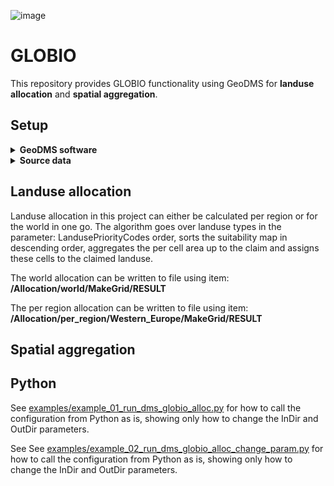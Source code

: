 ![image](https://github.com/ObjectVision/GLOBIO_dms/assets/96182097/1a7d2141-76e7-49cf-866b-9490d5a3099a)
# GLOBIO
This repository provides GLOBIO functionality using GeoDMS for **landuse allocation** and **spatial aggregation**. 

## Setup
<details>
<summary><b>GeoDMS software</b></summary>
<p>Open source Geographic Data & Model Software (GeoDMS) is actively being developed to create (geographical explicit) planning support systems. For installation of GeoDMS navigate to the <a href="https://github.com/ObjectVision/GeoDMS/releases">releases</a> page of <a href="https://github.com/ObjectVision/GeoDMS">GeoDMS</a> and follow the steps of the downloaded installer. </p>
</details>

<details>
<summary><b>Source data</b></summary>
  <p>
    The following source data files are expected for the landuse allocation module:
    <ol>
      <li><b>Claim1970.csv</b> (see <a href="https://github.com/ObjectVision/GLOBIO_dms/blob/main/data/Claim1970.csv">data/Claim1970.csv</a>)):  claims per landuse class per IMAGE region for the complete sets of landuse classes and IMAGE regions</li>
      <li><b>ESA_IMAGEregions_10sec_no_water_GLOBIO41cz.tif</b>: tif file with IMAGE regions</li>
      <li><b>ESACCI_GLOBIO_1992_water1992-2015.tif</b>: ESA landuse map</li>
      <li><b>GFERTILIZER_1970.tif</b>: Fertilizer usage intensity map</li>
      <li><b>not_allocatable_ESA-CCI_1992-2015.tif</b>: Boolean map of land, no land</li>
      <li><b>pa_reduce_factor_wdpa_2018_july.tif</b>: Map with excluded areas of allocation</li>
      <li><b>Regions.csv</b> (see <a href="https://github.com/ObjectVision/GLOBIO_dms/blob/main/data/Claim1970.csv">data/Regions.csv</a>): csv file with fields: Region;Nr;Countries for example Ukraine region;14;Belarus (112), Moldova (498), Ukraine (804) </li>
      <li><b>suit_crop_lu_diff_no_wtr_ice_0.tif</b>: Cropland suitability map</li>
      <li><b>suit_forestry_2015.tif</b>: Forestry suitability map</li>
      <li><b>suit_pasture_lu_diff_no_wtr.tif</b>: Pasture suitability map</li>
      <li><b>suit_urban.tif</b>: Urban suitability map</li>
    </ol> 
  </p>
</details>

## Landuse allocation
Landuse allocation in this project can either be calculated per region or for the world in one go. The algorithm goes over landuse types in the parameter: LandusePriorityCodes order, sorts the suitability map in descending order, aggregates the per cell area up to the claim and assigns these cells to the claimed landuse.
 
The world allocation can be written to file using item: **/Allocation/world/MakeGrid/RESULT**

The per region allocation can be written to file using item: **/Allocation/per_region/Western_Europe/MakeGrid/RESULT**

## Spatial aggregation

## Python
See [examples/example_01_run_dms_globio_alloc.py](https://github.com/ObjectVision/GLOBIO_dms/blob/main/examples/example_01_run_dms_globio_alloc.py) for how to call the configuration from Python as is, showing only how to change the InDir and OutDir parameters.

See See [examples/example_02_run_dms_globio_alloc_change_param.py](https://github.com/ObjectVision/GLOBIO_dms/blob/main/examples/example_02_run_dms_globio_alloc_change_param.py) for how to call the configuration from Python as is, showing only how to change the InDir and OutDir parameters.
